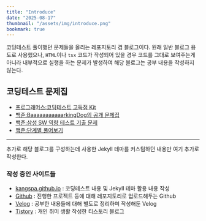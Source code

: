 ```yaml
---
title: "Introduce"
date: "2025-08-17"
thumbnail: "/assets/img/introduce.png"
bookmark: true
---
```


코딩테스트 풀이했던 문제들을 올리는 레포지토리 겸 블로그이다.
원래 일반 블로그 용도로 사용했으나, `HTML`이나 `tsx` 코드가 작성되어 있을 경우 코드를 그대로 보여주는게 아니라 내부적으로 실행을 하는 문제가 발생하여 해당 블로그는 공부 내용을 작성하지 않는다.

## 코딩테스트 문제집

- [프로그래머스:코딩테스트 고득점 Kit](https://school.programmers.co.kr/learn/challenges?tab=algorithm_practice_kit)
- [백준:BaaaaaaaaaaarkingDog의 공개 문제집](https://www.acmicpc.net/workbook/by/BaaaaaaaaaaarkingDog)
- [백준:삼성 SW 역량 테스트 기출 문제](https://www.acmicpc.net/workbook/view/1152)
- [백준:단계별 풀어보기](https://www.acmicpc.net/step)

---

추가로 해당 블로그를 구성하는데 사용한 Jekyll 테마를 커스텀하던 내용만 여기 추가로 작성한다.

### 작성 중인 사이트들
- [kangspa.github.io](https://kangspa.github.io/) : 코딩테스트 내용 및 Jekyll 테마 활용 내용 작성
- [Github](https://github.com/kangspa) : 진행한 프로젝트 등에 대해 레포지토리로 업로드해두는 Github
- [Velog](https://velog.io/@kangspa) : 공부한 내용들에 대해 별도로 정리하며 작성해둔 Velog
- [Tistory](https://kangspa.tistory.com/) : 개인 취미 생활 작성한 티스토리 블로그